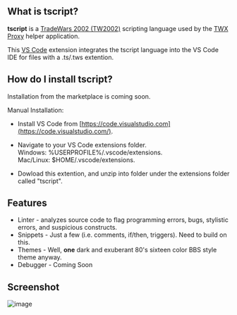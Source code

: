 ## What is tscript?

**tscript** is a [TradeWars 2002 (TW2002)](http://www.eisonline.com) scripting language used by the [TWX Proxy](https://github.com/TW2002/TWX-Sharp) helper application.

This [VS Code](https://code.visualstudio.com/) extension integrates the tscript language into the VS Code IDE for files with a .ts/.tws extention. 

## How do I install tscript?

Installation from the marketplace is coming soon.

Manual Installation:

- Install VS Code from [https://code.visualstudio.com](https://code.visualstudio.com/).

- Navigate to your VS Code extensions folder.<BR>
    Windows: %USERPROFILE%/.vscode/extensions.<BR>
    Mac/Linux: $HOME/.vscode/extensions.<BR>

- Dowload this extention, and unzip into folder under the extensions folder called "tscript".

## Features

- Linter - analyzes source code to flag programming errors, bugs, stylistic errors, and suspicious constructs.
- Snippets - Just a few (i.e. comments, if/then, triggers). Need to build on this.
- Themes - Well, **one** dark and exuberant 80's sixteen color BBS style theme anyway.
- Debugger - Coming Soon

## Screenshot

![image](https://user-images.githubusercontent.com/3355654/68539985-df7d0180-0350-11ea-8020-42f3079f54df.png)
